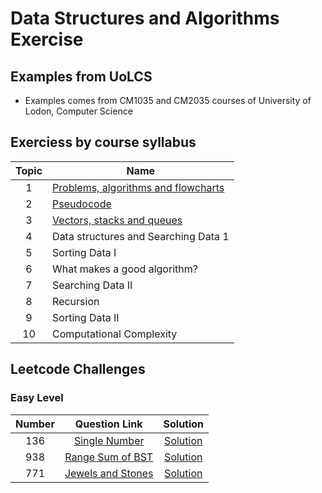 # Data Structures and Algorithms Exercise

## Examples from UoLCS

- Examples comes from CM1035 and CM2035 courses of University of Lodon, Computer Science

## Exerciess by course syllabus

| Topic | Name                                                |
| :---: | --------------------------------------------------- |
|   1   | [Problems, algorithms and flowcharts](./Topic0102/) |
|   2   | [Pseudocode](./Topic0102/)                          |
|   3   | [Vectors, stacks and queues](./Topic03/)            |
|   4   | Data structures and Searching Data 1                |
|   5   | Sorting Data I                                      |
|   6   | What makes a good algorithm?                        |
|   7   | Searching Data II                                   |
|   8   | Recursion                                           |
|   9   | Sorting Data II                                     |
|  10   | Computational Complexity                            |

## Leetcode Challenges

### Easy Level

| Number |                                                Question Link                                                |      Solution      |
| :----: | :---------------------------------------------------------------------------------------------------------: | :----------------: |
|  136   |                  [Single Number](https://leetcode.com/problems/single-number/description/)                  | [Solution](./136/) |
|  938   | [Range Sum of BST](https://leetcode.com/problems/range-sum-of-bst/?envType=daily-question&envId=2024-01-08) | [Solution](./938/) |
|  771   |        [Jewels and Stones](https://leetcode.com/problems/jewels-and-stones/submissions/1142459221/)         | [Solution](./771/) |
